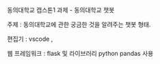 동의대학교 캡스톤1 과제 - 동의대학교 챗봇 

주제 : 동의대학교에 관한 궁금한 것을 알려주는 챗봇 형태. 

편집기 : vscode , 

웹 프레임워크 : flask 및 라이브러리 python pandas 사용 
